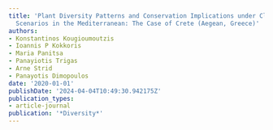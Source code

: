 ```yaml
---
title: 'Plant Diversity Patterns and Conservation Implications under Climate-Change
  Scenarios in the Mediterranean: The Case of Crete (Aegean, Greece)'
authors:
- Konstantinos Kougioumoutzis
- Ioannis P Kokkoris
- Maria Panitsa
- Panayiotis Trigas
- Arne Strid
- Panayotis Dimopoulos
date: '2020-01-01'
publishDate: '2024-04-04T10:49:30.942175Z'
publication_types:
- article-journal
publication: '*Diversity*'
---
```

